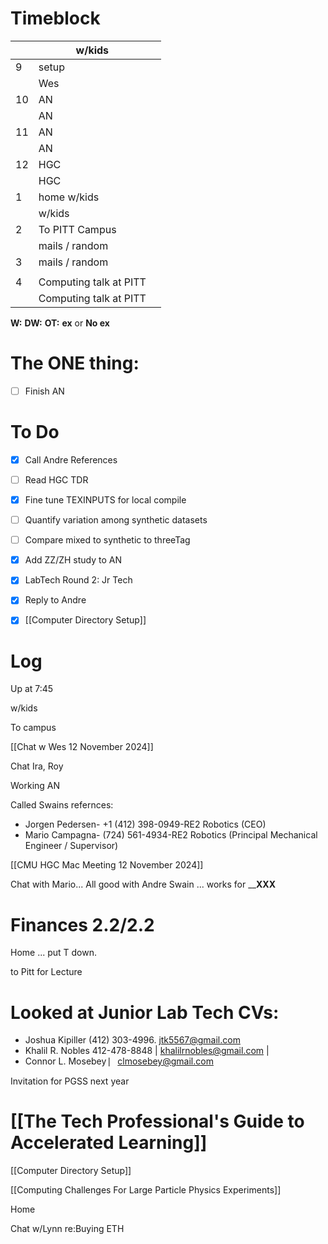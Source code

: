 # Timeblock

|     | w/kids                 |     |
| --- | ---------------------- | --- |
| 9   | setup                  |     |
|     | Wes                    |     |
| 10  | AN                     |     |
|     | AN                     |     |
| 11  | AN                     |     |
|     | AN                     |     |
| 12  | HGC                    |     |
|     | HGC                    |     |
| 1   | home w/kids            |     |
|     | w/kids                 |     |
| 2   | To PITT Campus         |     |
|     | mails / random         |     |
| 3   | mails / random         |     |
|     |                        |     |
| 4   | Computing talk at PITT |     |
|     | Computing talk at PITT |     |

**W:**
**DW:**
**OT:**
**ex** or **No ex**

# The ONE thing: 
- [ ] Finish AN


# To Do
- [x] Call Andre References
- [ ] Read HGC TDR
- [x] Fine tune TEXINPUTS for local compile
- [ ] Quantify variation among synthetic datasets
- [ ] Compare mixed to synthetic to threeTag
- [x] Add ZZ/ZH study to AN
- [x] LabTech Round 2: Jr Tech
- [x] Reply to Andre
- [x] [[Computer Directory Setup]]


# Log

Up at 7:45

w/kids 

To campus

[[Chat w Wes 12 November 2024]]

Chat Ira, Roy

Working AN 

Called Swains refernces:
- Jorgen Pedersen- +1 (412) 398-0949-RE2 Robotics (CEO)
- Mario Campagna- (724) 561-4934-RE2 Robotics (Principal Mechanical Engineer / Supervisor)

[[CMU HGC Mac Meeting 12 November 2024]]

Chat with Mario... All good with Andre Swain ... works for ______XXX____

# Finances 2.2/2.2

Home ... put T down.

to Pitt for Lecture

# Looked at Junior Lab Tech CVs:
- Joshua Kipiller (412) 303-4996. jtk5567@gmail.com  
- Khalil R. Nobles  412-478-8848 | khalilrnobles@gmail.com |  
- Connor L. Mosebey  ⎸clmosebey@gmail.com

Invitation for PGSS next year

# [[The Tech Professional's Guide to Accelerated Learning]]

[[Computer Directory Setup]]

[[Computing Challenges For Large Particle Physics Experiments]]

Home 

Chat w/Lynn re:Buying ETH


